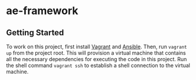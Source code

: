 # ae-framework

## Getting Started

To work on this project, first install [Vagrant](https://www.vagrantup.com/)
and [Ansible](http://www.ansible.com/home). Then, run `vagrant up` from the
project root. This will provision a virtual machine that contains all the
necessary dependencies for executing the code in this project. Run the shell
command `vagrant ssh` to establish a shell connection to the virtual machine.

